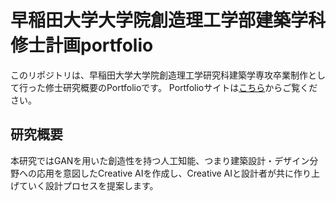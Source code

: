 # 早稲田大学大学院創造理工学部建築学科　修士計画portfolio

このリポジトリは、早稲田大学大学院創造理工学研究科建築学専攻卒業制作として行った修士研究概要のPortfolioです。  Portfolioサイトは[こちら](https://github.com/facebook/create-react-app)からご覧ください。

## 研究概要

本研究ではGANを用いた創造性を持つ人工知能、つまり建築設計・デザイン分野への応用を意図したCreative AIを作成し、Creative AIと設計者が共に作り上げていく設計プロセスを提案します。